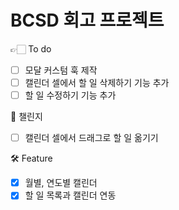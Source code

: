 # BCSD 회고 프로젝트

👉🏻 To do

- [ ] 모달 커스텀 훅 제작
- [ ] 캘린더 셀에서 할 일 삭제하기 기능 추가
- [ ] 할 일 수정하기 기능 추가

💫 챌린지

- [ ] 캘린더 셀에서 드래그로 할 일 옮기기

🛠 Feature

- [x] 월별, 연도별 캘린더
- [x] 할 일 목록과 캘린더 연동
